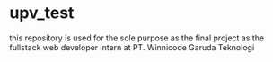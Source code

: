 # upv_test

this repository is used for the sole purpose as the final project as the fullstack web developer intern at PT. Winnicode Garuda Teknologi
